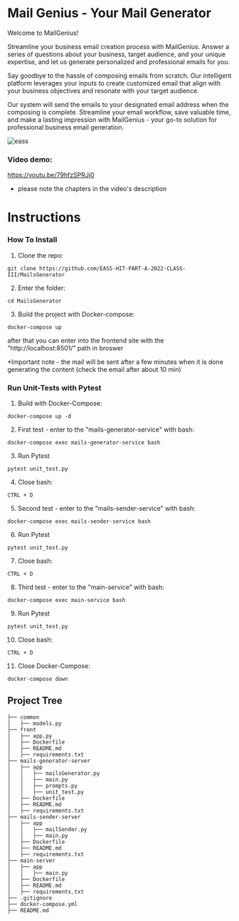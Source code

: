 # Mail Genius - Your Mail Generator

Welcome to MailGenius!


Streamline your business email creation process with MailGenius. Answer a series of questions about your business, target audience, and your unique expertise, and let us generate personalized and professional emails for you.

Say goodbye to the hassle of composing emails from scratch. Our intelligent platform leverages your inputs to create customized email that align with your business objectives and resonate with your target audience.

Our system will send the emails to your designated email address when the composing is complete.
Streamline your email workflow, save valuable time, and make a lasting impression with MailGenius - your go-to solution for professional business email generation.

![eass](https://github.com/EASS-HIT-PART-A-2022-CLASS-III/MailsGenerator/assets/9317197/d199a119-33d1-4749-9262-a58895558d67)

### Video demo:
https://youtu.be/79hfzSPRJj0
* please note the chapters in the video's description

# Instructions
### How To Install

1. Clone the repo:
```
git clone https://github.com/EASS-HIT-PART-A-2022-CLASS-III/MailsGenerator
```

2. Enter the folder:
```
cd MailsGenerator
```

3. Build the project with Docker-compose:

```
docker-compose up
```

 after that you can enter into the frontend site with the "http://localhost:8501/" path in broswer
 
 *Important note - the mail will be sent after a few minutes when it is done generating the content (check the email after about 10 min)
 
 ### Run Unit-Tests with Pytest
 
 1. Build with Docker-Compose:
 ```
 docker-compose up -d
 ```
 2. First test - enter to the "mails-generator-service" with bash:
 ```
 docker-compose exec mails-generator-service bash
 ```
 3. Run Pytest
 ```
 pytest unit_test.py
 ```
 4. Close bash:
 ```
 CTRL + D
 ```
 5. Second test - enter to the "mails-sender-service" with bash:
 ```
 docker-compose exec mails-sender-service bash
 ```
 6. Run Pytest
 ```
 pytest unit_test.py
 ```
 7. Close bash:
 ```
 CTRL + D
 ```
 8. Third test - enter to the "main-service" with bash:
 ```
 docker-compose exec main-service bash
 ```
 9. Run Pytest
 ```
 pytest unit_test.py
 ```
 10. Close bash:
 ```
 CTRL + D
 ```
 11. Close Docker-Compose:
 ```
 docker-compose down
 ```


## Project Tree
```
├── common
│   ├── models.py
├── front
│   ├── app.py
│   ├── Dockerfile
│   ├── README.md
│   ├── requirements.txt
├── mails-generator-server
│   ├── app
│   │   ├── mailsGenerator.py
│   │   ├── main.py
│   │   ├── prompts.py
│   │   ├── unit_test.py
│   ├── Dockerfile
│   ├── README.md
│   ├── requirements.txt
├── mails-sender-server
│   ├── app
│   │   ├── mailSender.py
│   │   ├── main.py
│   ├── Dockerfile
│   ├── README.md
│   ├── requirements.txt
├── main-server
│   ├── app
│   │   ├── main.py
│   ├── Dockerfile
│   ├── README.md
│   ├── requirements.txt
├── .gitignore
├── docker-compose.yml
├── README.md
```
